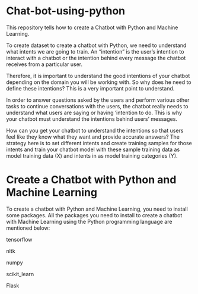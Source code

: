 # Chat-bot-using-python

This repository tells how to create a Chatbot with Python and Machine Learning.

To create dataset to create a chatbot with Python, we need to understand what intents we are going to train. An “intention” is the user’s intention to interact with a chatbot or the intention behind every message the chatbot receives from a particular user.

Therefore, it is important to understand the good intentions of your chatbot depending on the domain you will be working with. So why does he need to define these intentions? This is a very important point to understand.

In order to answer questions asked by the users and perform various other tasks to continue conversations with the users, the chatbot really needs to understand what users are saying or having ‘intention to do. This is why your chatbot must understand the intentions behind users’ messages.

How can you get your chatbot to understand the intentions so that users feel like they know what they want and provide accurate answers? The strategy here is to set different intents and create training samples for those intents and train your chatbot model with these sample training data as model training data (X) and intents in as model training categories (Y).


# Create a Chatbot with Python and Machine Learning

To create a chatbot with Python and Machine Learning, you need to install some packages. All the packages you need to install to create a chatbot with Machine Learning using the Python programming language are mentioned below:

tensorflow

nltk

numpy

scikit_learn

Flask
